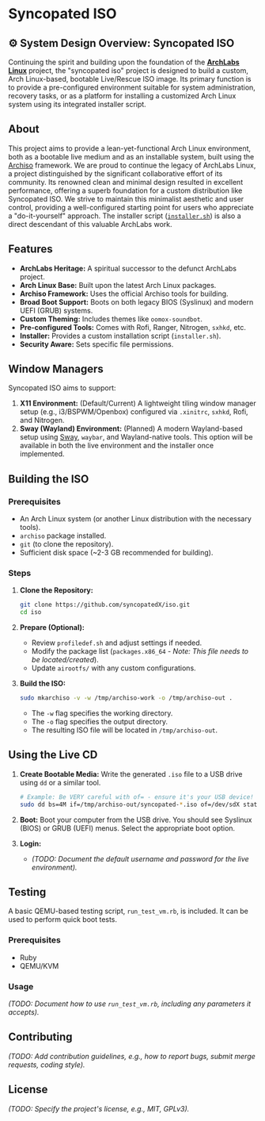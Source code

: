 # Syncopated ISO

## ⚙️ System Design Overview: Syncopated ISO

Continuing the spirit and building upon the foundation of the **[ArchLabs Linux](https://en.wikipedia.org/wiki/ArchLabs)** project, the "syncopated iso" project is designed to build a custom, Arch Linux-based, bootable Live/Rescue ISO image. Its primary function is to provide a pre-configured environment suitable for system administration, recovery tasks, or as a platform for installing a customized Arch Linux system using its integrated installer script.

## About

This project aims to provide a lean-yet-functional Arch Linux environment, both as a bootable live medium and as an installable system, built using the [Archiso](https://wiki.archlinux.org/title/Archiso) framework. We are proud to continue the legacy of ArchLabs Linux, a project distinguished by the significant collaborative effort of its community. Its renowned clean and minimal design resulted in excellent performance, offering a superb foundation for a custom distribution like Syncopated ISO. We strive to maintain this minimalist aesthetic and user control, providing a well-configured starting point for users who appreciate a "do-it-yourself" approach. The installer script ([`installer.sh`](airootfs/usr/local/bin/installer.sh:0)) is also a direct descendant of this valuable ArchLabs work.

## Features

* **ArchLabs Heritage:** A spiritual successor to the defunct ArchLabs project.
* **Arch Linux Base:** Built upon the latest Arch Linux packages.
* **Archiso Framework:** Uses the official Archiso tools for building.
* **Broad Boot Support:** Boots on both legacy BIOS (Syslinux) and modern UEFI (GRUB) systems.
* **Custom Theming:** Includes themes like `oomox-soundbot`.
* **Pre-configured Tools:** Comes with Rofi, Ranger, Nitrogen, `sxhkd`, etc.
* **Installer:** Provides a custom installation script (`installer.sh`).
* **Security Aware:** Sets specific file permissions.

## Window Managers

Syncopated ISO aims to support:

1. **X11 Environment:** (Default/Current) A lightweight tiling window manager setup (e.g., i3/BSPWM/Openbox) configured via `.xinitrc`, `sxhkd`, Rofi, and Nitrogen.
2. **Sway (Wayland) Environment:** (Planned) A modern Wayland-based setup using [Sway](https://github.com/swaywm/sway/wiki), `waybar`, and Wayland-native tools. This option will be available in both the live environment and the installer once implemented.

## Building the ISO

### Prerequisites

* An Arch Linux system (or another Linux distribution with the necessary tools).
* `archiso` package installed.
* `git` (to clone the repository).
* Sufficient disk space (\~2-3 GB recommended for building).

### Steps

1. **Clone the Repository:**

    ```bash
    git clone https://github.com/syncopatedX/iso.git
    cd iso
    ```

2. **Prepare (Optional):**
      * Review `profiledef.sh` and adjust settings if needed.
      * Modify the package list (`packages.x86_64` - *Note: This file needs to be located/created*).
      * Update `airootfs/` with any custom configurations.

3. **Build the ISO:**

    ```bash
    sudo mkarchiso -v -w /tmp/archiso-work -o /tmp/archiso-out .
    ```

      * The `-w` flag specifies the working directory.
      * The `-o` flag specifies the output directory.
      * The resulting ISO file will be located in `/tmp/archiso-out`.

## Using the Live CD

1. **Create Bootable Media:** Write the generated `.iso` file to a USB drive using `dd` or a similar tool.

    ```bash
    # Example: Be VERY careful with of= - ensure it's your USB device!
    sudo dd bs=4M if=/tmp/archiso-out/syncopated-*.iso of=/dev/sdX status=progress oflag=sync
    ```

2. **Boot:** Boot your computer from the USB drive. You should see Syslinux (BIOS) or GRUB (UEFI) menus. Select the appropriate boot option.

3. **Login:**
      * *(TODO: Document the default username and password for the live environment).*


## Testing

A basic QEMU-based testing script, `run_test_vm.rb`, is included. It can be used to perform quick boot tests.

### Prerequisites

* Ruby
* QEMU/KVM

### Usage

*(TODO: Document how to use `run_test_vm.rb`, including any parameters it accepts).*

## Contributing

*(TODO: Add contribution guidelines, e.g., how to report bugs, submit merge requests, coding style).*

## License

*(TODO: Specify the project's license, e.g., MIT, GPLv3).*
